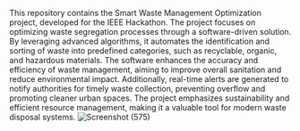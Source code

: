 This repository contains the Smart Waste Management Optimization project, developed for the IEEE Hackathon. The project focuses on optimizing waste segregation processes through a software-driven solution. By leveraging advanced algorithms, it automates the identification and sorting of waste into predefined categories, such as recyclable, organic, and hazardous materials. The software enhances the accuracy and efficiency of waste management, aiming to improve overall sanitation and reduce environmental impact. Additionally, real-time alerts are generated to notify authorities for timely waste collection, preventing overflow and promoting cleaner urban spaces. The project emphasizes sustainability and efficient resource management, making it a valuable tool for modern waste disposal systems.
![Screenshot (575)](https://github.com/user-attachments/assets/0e7f5cf2-01e9-47e7-935c-9f18c964b745)
